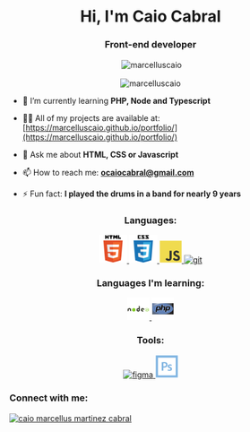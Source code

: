 <h1 align="center">Hi, I'm Caio Cabral</h1>
<h3 align="center">Front-end developer</h3>

<p align="center">&nbsp;<img align="center" src="https://github-readme-stats.vercel.app/api?username=marcelluscaio&show_icons=true&locale=en&theme=dracula" alt="marcelluscaio" /></p>

<p align="center"><img align="center" src="https://github-readme-stats.vercel.app/api/top-langs?username=marcelluscaio&show_icons=true&locale=en&layout=compact&theme=dracula" alt="marcelluscaio" /></p>




- 🌱 I’m currently learning **PHP, Node and Typescript**

- 👨‍💻 All of my projects are available at: [https://marcelluscaio.github.io/portfolio/](https://marcelluscaio.github.io/portfolio/)

- 💬 Ask me about **HTML, CSS or Javascript**

- 📫 How to reach me: **ocaiocabral@gmail.com**

- ⚡ Fun fact: **I played the drums in a band for nearly 9 years**




<h3 align="center">Languages:</h3>
<p  align="center"> <a href="https://www.w3.org/html/" target="_blank" rel="noreferrer"> <img src="https://raw.githubusercontent.com/devicons/devicon/master/icons/html5/html5-original-wordmark.svg" alt="html5" width="50" height="50" margin-right="50"/> </a> <a href="https://www.w3schools.com/css/" target="_blank" rel="noreferrer"> <img src="https://raw.githubusercontent.com/devicons/devicon/master/icons/css3/css3-original-wordmark.svg" alt="css3" width="50" height="50"/> </a> <a href="https://developer.mozilla.org/en-US/docs/Web/JavaScript" target="_blank" rel="noreferrer"> <img src="https://raw.githubusercontent.com/devicons/devicon/master/icons/javascript/javascript-original.svg" alt="javascript" width="40" height="40"/> </a><a href="https://git-scm.com/" target="_blank" rel="noreferrer"> <img src="https://www.vectorlogo.zone/logos/git-scm/git-scm-icon.svg" alt="git" width="40" height="40"/> </a></p>

<h3 align="center">Languages I'm learning:</h3>
<p align="center"> <a href="https://nodejs.org" target="_blank" rel="noreferrer"> <img src="https://raw.githubusercontent.com/devicons/devicon/master/icons/nodejs/nodejs-original-wordmark.svg" alt="nodejs" width="40" height="40"/> </a> <a href="https://www.php.net" target="_blank" rel="noreferrer"> <img src="https://raw.githubusercontent.com/devicons/devicon/master/icons/php/php-original.svg" alt="php" width="40" height="40"/> </a> </p>

<h3 align="center">Tools:</h3>
<p align="center"><a href="https://www.figma.com/" target="_blank" rel="noreferrer"> <img src="https://www.vectorlogo.zone/logos/figma/figma-icon.svg" alt="figma" width="40" height="40"/> </a> <a href="https://www.photoshop.com/en" target="_blank" rel="noreferrer"> <img src="https://raw.githubusercontent.com/devicons/devicon/master/icons/photoshop/photoshop-line.svg" alt="photoshop" width="40" height="40"/> </a> </p>



<h3 align="left">Connect with me:</h3>
<p align="left">
<a href="https://linkedin.com/in/caio marcellus martinez cabral" target="blank"><img align="center" src="https://raw.githubusercontent.com/rahuldkjain/github-profile-readme-generator/master/src/images/icons/Social/linked-in-alt.svg" alt="caio marcellus martinez cabral" height="30" width="40" /></a>
</p>


